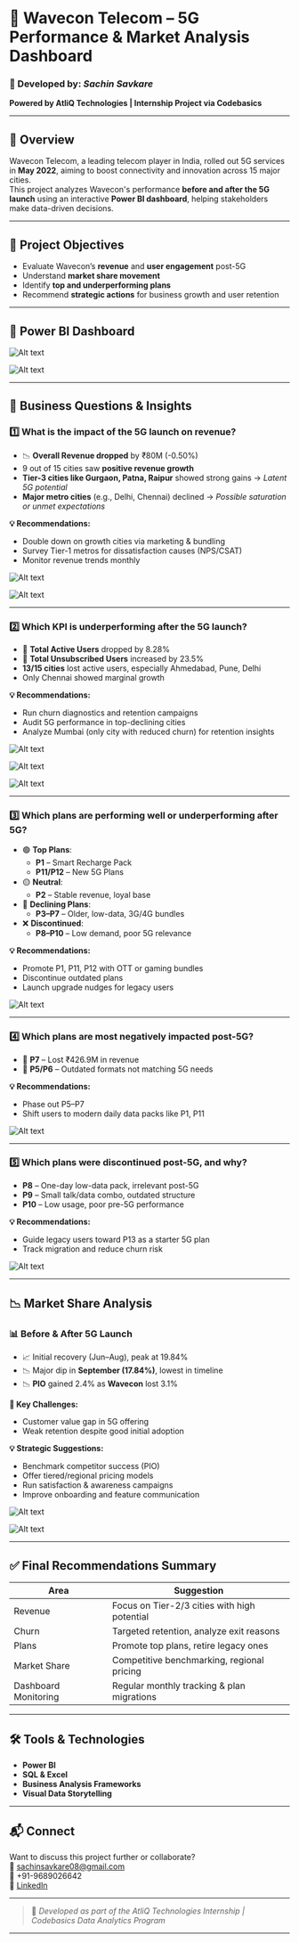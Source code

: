 # 📶 Wavecon Telecom – 5G Performance & Market Analysis Dashboard

### 🚀 Developed by: *Sachin Savkare*  
**Powered by AtliQ Technologies | Internship Project via Codebasics**

---

## 🧠 Overview

Wavecon Telecom, a leading telecom player in India, rolled out 5G services in **May 2022**, aiming to boost connectivity and innovation across 15 major cities.  
This project analyzes Wavecon's performance **before and after the 5G launch** using an interactive **Power BI dashboard**, helping stakeholders make data-driven decisions.

---

## 📍 Project Objectives

- Evaluate Wavecon’s **revenue** and **user engagement** post-5G
- Understand **market share movement**
- Identify **top and underperforming plans**
- Recommend **strategic actions** for business growth and user retention

---

## 📸 Power BI Dashboard 
![Alt text](https://github.com/SachinSavkare/Power-BI-Wavecon-Telecom-Internship-Presentation-AtliQ-Technologies/blob/main/Wavecon%20Dashboard.JPG)


![Alt text](https://github.com/SachinSavkare/Power-BI-Wavecon-Telecom-Internship-Presentation-AtliQ-Technologies/blob/main/Wavecon%20KPIs.JPG)
 

---

## 🎯 Business Questions & Insights

### 1️⃣ What is the impact of the 5G launch on revenue?

- 📉 **Overall Revenue dropped** by ₹80M (-0.50%)
- 9 out of 15 cities saw **positive revenue growth**
- **Tier-3 cities like Gurgaon, Patna, Raipur** showed strong gains → *Latent 5G potential*
- **Major metro cities** (e.g., Delhi, Chennai) declined → *Possible saturation or unmet expectations*

**💡 Recommendations:**
- Double down on growth cities via marketing & bundling
- Survey Tier-1 metros for dissatisfaction causes (NPS/CSAT)
- Monitor revenue trends monthly

![Alt text](https://github.com/SachinSavkare/Power-BI-Wavecon-Telecom-Internship-Presentation-AtliQ-Technologies/blob/main/Problem%20Statement%201.1.JPG)

![Alt text](https://github.com/SachinSavkare/Power-BI-Wavecon-Telecom-Internship-Presentation-AtliQ-Technologies/blob/main/Problem%20Statement%201.2.JPG)

---

### 2️⃣ Which KPI is underperforming after the 5G launch?

- 🔻 **Total Active Users** dropped by 8.28%  
- 🔺 **Total Unsubscribed Users** increased by 23.5%
- **13/15 cities** lost active users, especially Ahmedabad, Pune, Delhi
- Only Chennai showed marginal growth

**💡 Recommendations:**
- Run churn diagnostics and retention campaigns
- Audit 5G performance in top-declining cities
- Analyze Mumbai (only city with reduced churn) for retention insights

![Alt text](https://github.com/SachinSavkare/Power-BI-Wavecon-Telecom-Internship-Presentation-AtliQ-Technologies/blob/main/Problem%20Statement%202.1.JPG)

![Alt text](https://github.com/SachinSavkare/Power-BI-Wavecon-Telecom-Internship-Presentation-AtliQ-Technologies/blob/main/Problem%20Statement%202.2.JPG)

![Alt text](https://github.com/SachinSavkare/Power-BI-Wavecon-Telecom-Internship-Presentation-AtliQ-Technologies/blob/main/Problem%20Statement%202.3.JPG)

---

### 3️⃣ Which plans are performing well or underperforming after 5G?

- 🟢 **Top Plans**:  
  - **P1** – Smart Recharge Pack  
  - **P11/P12** – New 5G Plans
- 🟡 **Neutral**:  
  - **P2** – Stable revenue, loyal base
- 🔻 **Declining Plans**:  
  - **P3–P7** – Older, low-data, 3G/4G bundles
- ❌ **Discontinued**:  
  - **P8–P10** – Low demand, poor 5G relevance

**💡 Recommendations:**
- Promote P1, P11, P12 with OTT or gaming bundles
- Discontinue outdated plans
- Launch upgrade nudges for legacy users

![Alt text](https://github.com/SachinSavkare/Power-BI-Wavecon-Telecom-Internship-Presentation-AtliQ-Technologies/blob/main/Problem%20Statement%203.JPG)

---

### 4️⃣ Which plans are most negatively impacted post-5G?

- 🔻 **P7** – Lost ₹426.9M in revenue  
- 🔻 **P5/P6** – Outdated formats not matching 5G needs

**💡 Recommendations:**
- Phase out P5–P7
- Shift users to modern daily data packs like P1, P11

![Alt text](https://github.com/SachinSavkare/Power-BI-Wavecon-Telecom-Internship-Presentation-AtliQ-Technologies/blob/main/Problem%20Statement%204.JPG)

---

### 5️⃣ Which plans were discontinued post-5G, and why?

- **P8** – One-day low-data pack, irrelevant post-5G  
- **P9** – Small talk/data combo, outdated structure  
- **P10** – Low usage, poor pre-5G performance

**💡 Recommendations:**
- Guide legacy users toward P13 as a starter 5G plan
- Track migration and reduce churn risk

![Alt text](https://github.com/SachinSavkare/Power-BI-Wavecon-Telecom-Internship-Presentation-AtliQ-Technologies/blob/main/Problem%20Statement%205.JPG)

---

## 📉 Market Share Analysis

### 📊 Before & After 5G Launch

- 📈 Initial recovery (Jun–Aug), peak at 19.84%
- 📉 Major dip in **September (17.84%)**, lowest in timeline
- 📉 **PIO** gained 2.4% as **Wavecon** lost 3.1%

**📍 Key Challenges:**
- Customer value gap in 5G offering
- Weak retention despite good initial adoption

**💡 Strategic Suggestions:**
- Benchmark competitor success (PIO)
- Offer tiered/regional pricing models
- Run satisfaction & awareness campaigns
- Improve onboarding and feature communication

![Alt text](https://github.com/SachinSavkare/Power-BI-Wavecon-Telecom-Internship-Presentation-AtliQ-Technologies/blob/main/Market%20Share%20Competitiors%20VS%20Wavecon.JPG)

![Alt text](https://github.com/SachinSavkare/Power-BI-Wavecon-Telecom-Internship-Presentation-AtliQ-Technologies/blob/main/Market%20Share%20Wavecon.JPG)

---

## ✅ Final Recommendations Summary

| Area | Suggestion |
|------|------------|
| Revenue | Focus on Tier-2/3 cities with high potential |
| Churn | Targeted retention, analyze exit reasons |
| Plans | Promote top plans, retire legacy ones |
| Market Share | Competitive benchmarking, regional pricing |
| Dashboard Monitoring | Regular monthly tracking & plan migrations |

---

## 🛠 Tools & Technologies

- **Power BI**
- **SQL & Excel**
- **Business Analysis Frameworks**
- **Visual Data Storytelling**

---

## 📬 Connect

Want to discuss this project further or collaborate?  
📧 sachinsavkare08@gmail.com  
📱 +91-9689026642  
🔗 [LinkedIn](https://www.linkedin.com/in/sachinsavkare)

---

> 📁 *Developed as part of the AtliQ Technologies Internship | Codebasics Data Analytics Program*

---
